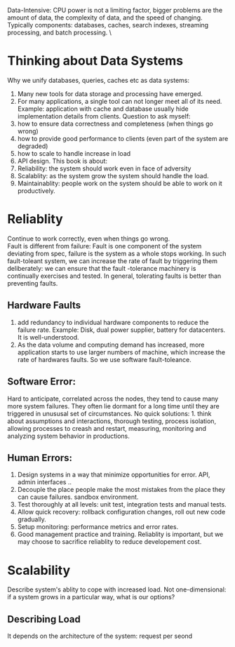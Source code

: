 Data-Intensive: CPU power is not a limiting factor, bigger problems are the amount of data, the complexity of data, and the speed of changing.
Typically components: databases, caches, search indexes, streaming processing, and batch processing. \
# Thinking about Data Systems
Why we unify databases, queries, caches etc as data systems:
1. Many new tools for data storage and processing have emerged.
2. For many applications, a single tool can not longer meet all of its need. Example: application with cache and database usually hide implementation details from clients.
Question to ask myself:
1. how to ensure data correctness and completeness (when things go wrong)
2. how to provide good performance to clients (even part of the system are degraded)
3. how to scale to handle increase in load
4. API design.
This book is about:
1. Reliability: the system should work even in face of adversity
2. Scalablity: as the system grow the system should handle the load.
3. Maintainablity: people work on the system should be able to work on it productively.
# Reliablity
Continue to work correctly, even when things go wrong.\
Fault is different from failure: Fault is one component of the system deviating from spec, failure is the system as a whole stops working. In such fault-toleant system, we can increase the rate of fault by triggering them deliberately: we can ensure that the fault -tolerance machinery is continually exercises and tested.
In general, tolerating faults is better than preventing faults.

## Hardware Faults
1. add redundancy to individual hardware components to reduce the failure rate. Example: Disk, dual power supplier, battery for datacenters. It is well-understood.
2. As the data volume and computing demand has increased, more application starts to use larger numbers of machine, which increase the rate of hardwares faults. So we use software fault-toleance.

## Software Error:
Hard to anticipate, correlated across the nodes, they tend to cause many more system failures. They often lie dormant for a long time until they are triggered in unususal set of circumstances. No quick solutions: 1. think about assumptions and interactions, thorough testing, process isolation, allowing processes to creash and restart, measuring, monitoring and analyzing system behavior in productions.

## Human Errors:
1. Design systems in a way that minimize opportunities for error. API, admin interfaces ..
2. Decouple the place people make the most mistakes from the place they can cause failures. sandbox environment.
3. Test thoroughly at all levels: unit test, integration tests and manual tests.
4. Allow quick recovery: rollback configuration changes, roll out new code gradually.
5. Setup monitoring: performance metrics and error rates.
6. Good management practice and training.
Reliablity is important, but we may choose to sacrifice reliablity to reduce developement cost.

# Scalability
Describe system's ablity to cope with increased load. Not one-dimensional: if a system grows in a particular way, what is our options?
## Describing Load
It depends on the architecture of the system: request per seond 
   

